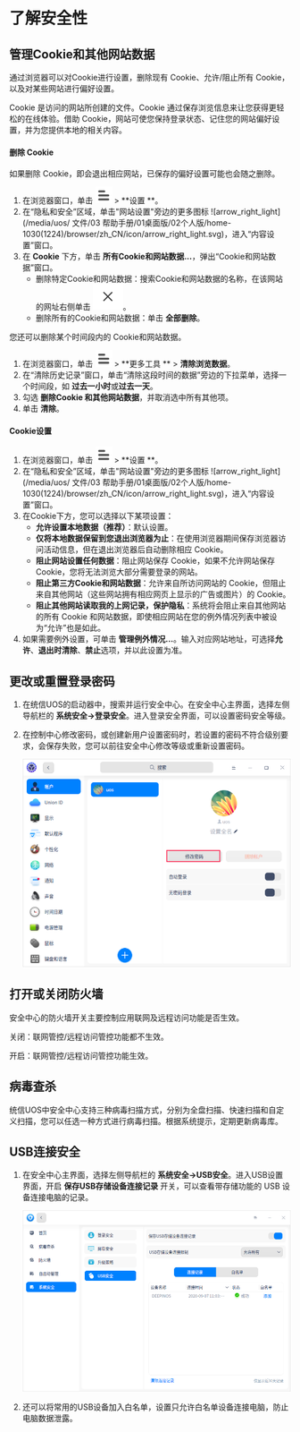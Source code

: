 # 了解安全性

## 管理Cookie和其他网站数据

通过浏览器可以对Cookie进行设置，删除现有 Cookie、允许/阻止所有 Cookie，以及对某些网站进行偏好设置。

Cookie 是访问的网站所创建的文件。Cookie 通过保存浏览信息来让您获得更轻松的在线体验。借助 Cookie，网站可使您保持登录状态、记住您的网站偏好设置，并为您提供本地的相关内容。

#### 删除 Cookie

如果删除 Cookie，即会退出相应网站，已保存的偏好设置可能也会随之删除。

1. 在浏览器窗口，单击  ![icon_menu](fig/icon_menu.svg)  > **设置 **。
2. 在“隐私和安全”区域，单击"网站设置"旁边的更多图标 ![arrow_right_light](/media/uos/ 文件/03 帮助手册/01桌面版/02个人版/home-1030(1224)/browser/zh_CN/icon/arrow_right_light.svg)，进入“内容设置”窗口。
3. 在 **Cookie** 下方，单击 **所有Cookie和网站数据...**，弹出“Cookie和网站数据”窗口。
   - 删除特定Cookie和网站数据：搜索Cookie和网站数据的名称，在该网站的网址右侧单击 ![fig/close_icon.svg](fig/close_icon.svg)。
   - 删除所有的Cookie和网站数据：单击 **全部删除**。

您还可以删除某个时间段内的 Cookie和网站数据。

1. 在浏览器窗口，单击  ![icon_menu](fig/icon_menu.svg)  > **更多工具 ** > **清除浏览数据**。
2. 在“清除历史记录”窗口，单击“清除这段时间的数据”旁边的下拉菜单，选择一个时间段，如 **过去一小时**或**过去一天**。
3. 勾选 **删除Cookie 和其他网站数据**，并取消选中所有其他项。
4. 单击 **清除**。

#### Cookie设置

1. 在浏览器窗口，单击  ![icon_menu](fig/icon_menu.svg)  > **设置 **。
2. 在“隐私和安全”区域，单击"网站设置"旁边的更多图标 ![arrow_right_light](/media/uos/ 文件/03 帮助手册/01桌面版/02个人版/home-1030(1224)/browser/zh_CN/icon/arrow_right_light.svg)，进入“内容设置”窗口。
3. 在Cookie下方，您可以选择以下某项设置：
   - **允许设置本地数据（推荐）**：默认设置。
   - **仅将本地数据保留到您退出浏览器为止**：在使用浏览器期间保存浏览器访问活动信息，但在退出浏览器后自动删除相应 Cookie。
   - **阻止网站设置任何数据**：阻止网站保存 Cookie，如果不允许网站保存 Cookie，您将无法浏览大部分需要登录的网站。
   - **阻止第三方Cookie和网站数据**：允许来自所访问网站的 Cookie，但阻止来自其他网站（这些网站拥有相应网页上显示的广告或图片）的 Cookie。
   - **阻止其他网站读取我的上网记录，保护隐私**：系统将会阻止来自其他网站的所有 Cookie 和网站数据，即使相应网站在您的例外情况列表中被设为“允许”也是如此。
4. 如果需要例外设置，可单击 **管理例外情况...**。输入对应网站地址，可选择**允许**、**退出时清除**、**禁止**选项，并以此设置为准。

## 更改或重置登录密码

1. 在统信UOS的启动器中，搜索并运行安全中心。在安全中心主界面，选择左侧导航栏的 **系统安全->登录安全**。进入登录安全界面，可以设置密码安全等级。

2. 在控制中心修改密码，或创建新用户设置密码时，若设置的密码不符合级别要求，会保存失败，您可以前往安全中心修改等级或重新设置密码。

   ![0|change-password](fig/change-password.png)

## 打开或关闭防火墙

安全中心的防火墙开关主要控制应用联网及远程访问功能是否生效。

关闭：联网管控/远程访问管控功能都不生效。

开启：联网管控/远程访问管控功能生效。

## 病毒查杀

统信UOS中安全中心支持三种病毒扫描方式，分别为全盘扫描、快速扫描和自定义扫描，您可以任选一种方式进行病毒扫描。根据系统提示，定期更新病毒库。

## USB连接安全

1. 在安全中心主界面，选择左侧导航栏的 **系统安全->USB安全**。进入USB设置界面，开启 **保存USB存储设备连接记录** 开关，可以查看带存储功能的 USB 设备连接电脑的记录。

   ![0|usb-conneting](fig/usb-conneting.png)

2. 还可以将常用的USB设备加入白名单，设置只允许白名单设备连接电脑，防止电脑数据泄露。

